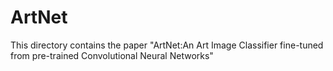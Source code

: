 # ArtNet
This directory contains the paper "ArtNet:An Art Image Classifier fine-tuned from pre-trained Convolutional Neural Networks"

